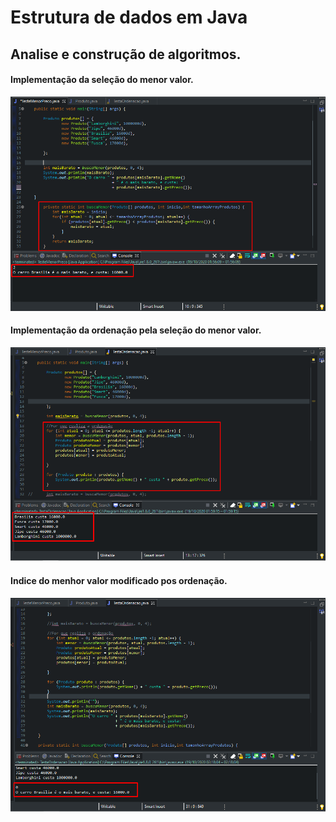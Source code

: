 # Estrutura de dados em Java
## Analise e construção de algoritmos.

#### Implementação da seleção do menor valor.
![](https://github.com/enivaldoqueiroz/Estrutura-de-dados-em-Java/blob/main/imagens/001_img.png)
#### Implementação da ordenação pela seleção do menor valor.
![](https://github.com/enivaldoqueiroz/Estrutura-de-dados-em-Java/blob/main/imagens/002_img.png)
#### Indice do menhor valor modificado pos ordenação.
![](https://github.com/enivaldoqueiroz/Estrutura-de-dados-em-Java/blob/main/imagens/003_img.png)
